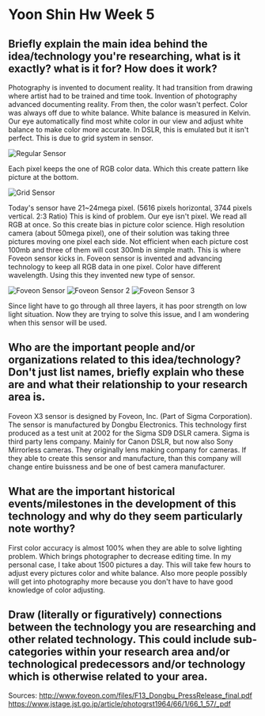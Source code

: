 # Yoon Shin Hw Week 5

## Briefly explain the main idea behind the idea/technology you're researching, what is it exactly? what is it for? How does it work?

Photography is invented to document reality. It had transition from drawing where artist had to be trained and time took. Invention of photography advanced documenting reality. From then, the color wasn't perfect. Color was always off due to white balance. White balance is measured in Kelvin. Our eye automatically find most white color in our view and adjust white balance to make color more accurate. In DSLR, this is emulated but it isn't perfect. This is due to grid system in sensor.

![Regular Sensor](https://upload.wikimedia.org/wikipedia/commons/thumb/1/1c/Bayer_pattern_on_sensor_profile.svg/350px-Bayer_pattern_on_sensor_profile.svg.png)

Each pixel keeps the one of RGB color data. Which this create pattern like picture at the bottom.

![Grid Sensor](https://upload.wikimedia.org/wikipedia/commons/thumb/3/37/Bayer_pattern_on_sensor.svg/350px-Bayer_pattern_on_sensor.svg.png)

Today's sensor have 21~24mega pixel. (5616 pixels horizontal, 3744 pixels vertical. 2:3 Ratio) This is kind of problem. Our eye isn't pixel. We read all RGB at once. So this create bias in picture color science. High resolution camera (about 50mega pixel), one of their solution was taking three pictures moving one pixel each side. Not efficient when each picture cost 100mb and three of them will cost 300mb in simple math. This is where Foveon sensor kicks in. Foveon sensor is invented and advancing technology to keep all RGB data in one pixel. Color have different wavelength. Using this they invented new type of sensor.

![Foveon Sensor](http://www.foveon.com/files/FilmMosaicX3.jpg)
![Foveon Sensor 2](https://www.sigma-global.com/common/cameras/dp-series/technology/images/quattro_difference_image.gif)
![Foveon Sensor 3](https://blog.sigmaphoto.com/wp-content/uploads/2011/01/X3_Illustration.jpg)

Since light have to go through all three layers, it has poor strength on low light situation. Now they are trying to solve this issue, and I am wondering when this sensor will be used.

## Who are the important people and/or organizations related to this idea/technology? Don't just list names, briefly explain who these are and what their relationship to your research area is.

Foveon X3 sensor is designed by Foveon, Inc. (Part of Sigma Corporation). The sensor is manufactured by Dongbu Electronics. This technology first produced as a test unit at 2002 for the Sigma SD9 DSLR camera. Sigma is third party lens company. Mainly for Canon DSLR, but now also Sony Mirrorless cameras. They originally lens making company for cameras. If they able to create this sensor and manufacture, than this company will change entire buissness and be one of best camera manufacturer.

## What are the important historical events/milestones in the development of this technology and why do they seem particularly note worthy?

First color accuracy is almost 100% when they are able to solve lighting problem. Which brings photographer to decrease editing time. In my personal case, I take about 1500 pictures a day. This will take few hours to adjust every pictures color and white balance. Also more people possibly will get into photography more because you don't have to have good knowledge of color adjusting.

## Draw (literally or figuratively) connections between the technology you are researching and other related technology. This could include sub-categories within your research area and/or technological predecessors and/or technology which is otherwise related to your area.

Sources:
http://www.foveon.com/files/F13_Dongbu_PressRelease_final.pdf
https://www.jstage.jst.go.jp/article/photogrst1964/66/1/66_1_57/_pdf
